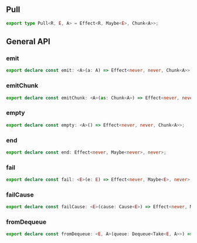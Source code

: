 ## Pull

```ts
export type Pull<R, E, A> = Effect<R, Maybe<E>, Chunk<A>>;
```

## General API

### emit

```ts
export declare const emit: <A>(a: A) => Effect<never, never, Chunk<A>>;
```

### emitChunk

```ts
export declare const emitChunk: <A>(as: Chunk<A>) => Effect<never, never, Chunk<A>>;
```

### empty

```ts
export declare const empty: <A>() => Effect<never, never, Chunk<A>>;
```

### end

```ts
export declare const end: Effect<never, Maybe<never>, never>;
```

### fail

```ts
export declare const fail: <E>(e: E) => Effect<never, Maybe<E>, never>;
```

### failCause

```ts
export declare const failCause: <E>(cause: Cause<E>) => Effect<never, Maybe<E>, never>;
```

### fromDequeue

```ts
export declare const fromDequeue: <E, A>(queue: Dequeue<Take<E, A>>) => Effect<never, Maybe<E>, Chunk<A>>;
```

